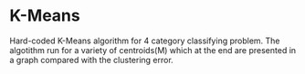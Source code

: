 # K-Means
Hard-coded K-Means algorithm for 4 category classifying problem. The algotithm run for a variety of centroids(M) which at the end are presented in a graph compared with the clustering error.
